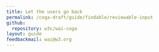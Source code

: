 ```yaml
---
title: Let the users go back
permalink: /coga-draft/guide/findable/reviewable-input
github:
  repository: w3c/wai-coga
layout: guide
feedbackmail: wai@w3.org
---
```


